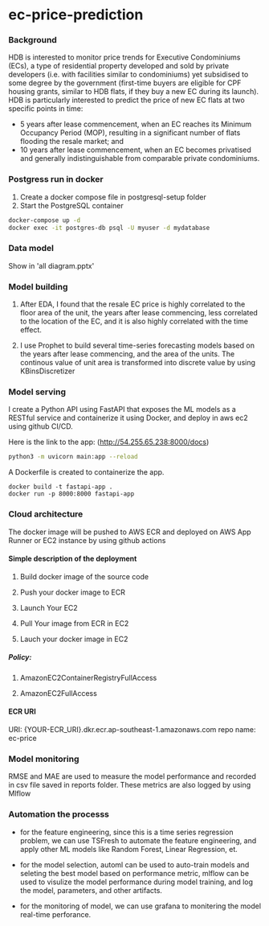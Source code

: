 # ec-price-prediction

### Background
HDB is interested to monitor price trends for Executive Condominiums (ECs), a type of residential property developed and sold by private developers (i.e. with facilities similar to condominiums) yet subsidised to some degree by the government (first-time buyers are eligible for CPF housing grants, similar to HDB flats, if they buy a new EC during its launch).
HDB is particularly interested to predict the price of new EC flats at two specific points in time:
- 5 years after lease commencement, when an EC reaches its Minimum Occupancy Period (MOP), resulting in a significant number of flats flooding the resale market; and
- 10 years after lease commencement, when an EC becomes privatised and generally indistinguishable from comparable private condominiums.

### Postgress run in docker
1. Create a docker compose file in postgresql-setup folder
2. Start the PostgreSQL container
```bash
docker-compose up -d
docker exec -it postgres-db psql -U myuser -d mydatabase
```

### Data model
Show in 'all diagram.pptx'

### Model building
1. After EDA, I found that the resale EC price is highly correlated to the floor area of the unit, the years after lease commencing, less correlated to the location of the EC, and it is also highly correlated with the time effect.

2. I use Prophet to build several time-series forecasting models based on the years after lease commencing, and the area of the units. The continous value of unit area is transformed into discrete value by using KBinsDiscretizer 


### Model serving

I create a Python API using FastAPI that exposes the ML models as a RESTful service and containerize it using Docker, and deploy in aws ec2 using github CI/CD.

Here is the link to the app: (http://54.255.65.238:8000/docs)
```bash
python3 -m uvicorn main:app --reload
```
A Dockerfile is created to containerize the app.
```base
docker build -t fastapi-app .
docker run -p 8000:8000 fastapi-app
```

### Cloud architecture

The docker image will be pushed to AWS ECR and deployed on AWS App Runner or EC2 instance by using github actions

#### Simple description of the deployment

1. Build docker image of the source code

2. Push your docker image to ECR

3. Launch Your EC2 

4. Pull Your image from ECR in EC2

5. Lauch your docker image in EC2

##### Policy:

1. AmazonEC2ContainerRegistryFullAccess

2. AmazonEC2FullAccess

#### ECR URI

URI: {YOUR-ECR_URI}.dkr.ecr.ap-southeast-1.amazonaws.com
repo name: ec-price


### Model monitoring
RMSE and MAE are used to measure the model performance and recorded in csv file saved in reports folder. These metrics are also logged by using Mlflow 

### Automation the processs
- for the feature engineering, since this is a time series regression problem, we can use TSFresh to automate the feature engineering, and apply other ML models like Random Forest, Linear Regression, et. 
- for the model selection, automl can be used to auto-train models and seleting the best model based on performance metric, mlflow can be used to visulize the model performance during model training, and log the model, parameters, and other artifacts.

- for the monitoring of model, we can use grafana to monitering the model real-time perforance. 
